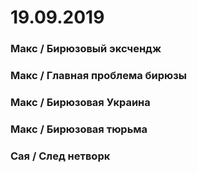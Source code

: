 # 19.09.2019

### Макс / Бирюзовый эксчендж

### Макс / Главная проблема бирюзы

### Макс / Бирюзовая Украина

### Макс / Бирюзовая тюрьма

### Сая / След нетворк

